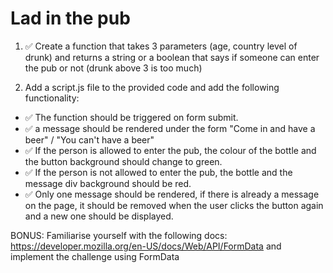 # Lad in the pub

1. ✅ Create a function that takes 3 parameters (age, country level of drunk) and returns a string or a boolean that says if someone can enter the pub or not (drunk above 3 is too much)

2. Add a script.js file to the provided code and add the following functionality:

-   ✅ The function should be triggered on form submit.
-   ✅ a message should be rendered under the form "Come in and have a beer" / "You can't have a beer"
-   ✅ If the person is allowed to enter the pub, the colour of the bottle and the button background should change to green.
-   ✅ If the person is not allowed to enter the pub, the bottle and the message div background should be red.
-   ✅ Only one message should be rendered, if there is already a message on the page, it should be removed when the user clicks the button again and a new one should be displayed.

BONUS: Familiarise yourself with the following docs: https://developer.mozilla.org/en-US/docs/Web/API/FormData and implement the challenge using FormData
